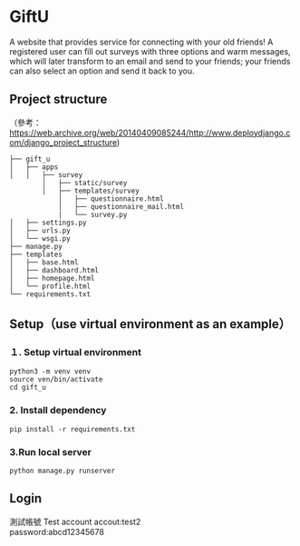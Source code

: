# GiftU
A website that provides service for connecting with your old friends! A registered user can fill out surveys with three options and warm messages, which will later transform to an email and send to your friends; your friends can also select an option and send it back to you.

## Project structure
（參考：https://web.archive.org/web/20140409085244/http://www.deploydjango.com/django_project_structure)<br>
```
├── gift_u
│   ├── apps
│   │   ├── survey
        │   ├── static/survey
        │   ├── templates/survey
            │   ├── questionnaire.html
            │   ├── questionnaire_mail.html
            |   └── survey.py
│   ├── settings.py
│   ├── urls.py
│   └── wsgi.py
├── manage.py
├── templates
│   ├── base.html
│   ├── dashboard.html
│   ├── homepage.html
│   └── profile.html
└── requirements.txt
```


## Setup（use virtual environment as an example）
### １. Setup virtual environment
```
python3 -m venv venv 
source ven/bin/activate 
cd gift_u
```
### 2. Install dependency
```
pip install -r requirements.txt
```

### 3.Run local server
```
python manage.py runserver
```




## Login 

測試帳號 Test account
accout:test2 <br>
password:abcd12345678
